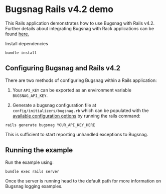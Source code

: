 # Bugsnag Rails v4.2 demo

This Rails application demonstrates how to use Bugsnag with Rails v4.2.
Further details about integrating Bugsnag with Rack applications can be found [here.](https://docs.bugsnag.com/platforms/ruby/rails/)

Install dependencies

```shell
bundle install
```

## Configuring Bugsnag and Rails v4.2

There are two methods of configuring Bugsnag within a Rails application:

1. Your `API_KEY` can be exported as an environment variable `BUGSNAG_API_KEY`.

2. Generate a bugsnag configuration file at ```config/initializers/bugsnag.rb``` which can be populated with the [available configuration options](https://docs.bugsnag.com/platforms/ruby/rails/configuration-options/) by running the rails command:
  ```shell
  rails generate bugsnag YOUR_API_KEY_HERE
  ```

This is sufficient to start reporting unhandled exceptions to Bugsnag.

## Running the example

Run the example using:

```shell
bundle exec rails server
```

Once the server is running head to the default path for more information on Bugsnag logging examples.
